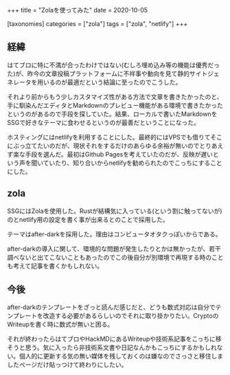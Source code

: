 +++
title = "Zolaを使ってみた"
date = 2020-10-05

[taxonomies]
categories = ["zola"]
tags = ["zola", "netlify"]
+++

## 経緯

はてブロに特に不満が合ったわけではない(むしろ埋め込み等の機能は優秀だった)が、昨今の文章投稿プラットフォームに不祥事や動向を見て静的サイトジェネレータを用いるのが最適だという結論に至ったのでこうした。

<!-- more -->

それより前からもう少しカスタマイズ性がある方法で文章を書きたかったのと、手に馴染んだエディタとMarkdownのプレビュー機能がある環境で書きたかったというのがあるので手段を探していた。結果、ローカルで書いたMarkdownをSSGで好きなテーマに食わせるというのが最善だということになった。

ホスティングにはnetlifyを利用することにした。最終的にはVPSでも借りてそこにぶっ立てたいのだが、現状それをするだけのあらゆる余裕が無いのでとりあえず楽な手段を選んだ。最初はGithub Pagesを考えていたのだが、反映が遅いという声を聞いていたり、知り合いからnetlifyを勧められたのでこっちにすることにした。

## zola

SSGにはZolaを使用した。Rustが結構気に入っている(という割に触ってないが)のとnetlify用の設定を書く事が出来るとのことで採用した。

テーマはafter-darkを採用した。理由はコンピュータオタクっぽいからである。

after-darkの導入に関して、環境的な問題が発生したりとかは無かったが、若干調べないと出てこないこともあったのでこの後自分が別環境で再現する時のことも考えて記事を書くかもしれない。

## 今後

after-darkのテンプレートをざっと読んだ感じだと、どうも数式対応は自分でテンプレートを改造する必要があるらしいのでそれに取り掛かりたい。CryptoのWriteupを書く時に数式が無いと困る。

それが終わったらはてブロやHackMDにあるWriteupや技術系記事をこっちに移そうと思う。気に入ったら非技術系文書や日記なんかもこっちにするかもしれない。個人的に更新する気の無い媒体を残しておくのは嫌なのでさっさと移住しましたページだけ貼っつけて終わりにしたい。
